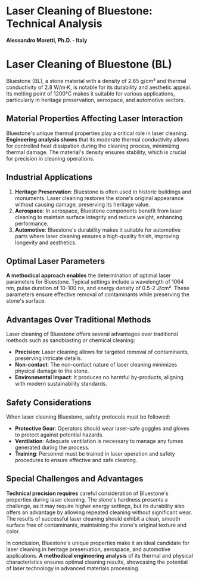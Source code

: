 # Laser Cleaning of Bluestone: Technical Analysis

**Alessandro Moretti, Ph.D. - Italy**

# Laser Cleaning of Bluestone (BL)

Bluestone (BL), a stone material with a density of 2.65 g/cm³ and thermal conductivity of 2.8 W/m·K, is notable for its durability and aesthetic appeal. Its melting point of 1200°C makes it suitable for various applications, particularly in heritage preservation, aerospace, and automotive sectors.

## Material Properties Affecting Laser Interaction

Bluestone's unique thermal properties play a critical role in laser cleaning. **Engineering analysis shows** that its moderate thermal conductivity allows for controlled heat dissipation during the cleaning process, minimizing thermal damage. The material's density ensures stability, which is crucial for precision in cleaning operations.

## Industrial Applications

1. **Heritage Preservation**: Bluestone is often used in historic buildings and monuments. Laser cleaning restores the stone's original appearance without causing damage, preserving its heritage value.
2. **Aerospace**: In aerospace, Bluestone components benefit from laser cleaning to maintain surface integrity and reduce weight, enhancing performance.
3. **Automotive**: Bluestone's durability makes it suitable for automotive parts where laser cleaning ensures a high-quality finish, improving longevity and aesthetics.

## Optimal Laser Parameters

**A methodical approach enables** the determination of optimal laser parameters for Bluestone. Typical settings include a wavelength of 1064 nm, pulse duration of 10-100 ns, and energy density of 0.5-2 J/cm². These parameters ensure effective removal of contaminants while preserving the stone's surface.

## Advantages Over Traditional Methods

Laser cleaning of Bluestone offers several advantages over traditional methods such as sandblasting or chemical cleaning:

- **Precision**: Laser cleaning allows for targeted removal of contaminants, preserving intricate details.
- **Non-contact**: The non-contact nature of laser cleaning minimizes physical damage to the stone.
- **Environmental Impact**: It produces no harmful by-products, aligning with modern sustainability standards.

## Safety Considerations

When laser cleaning Bluestone, safety protocols must be followed:

- **Protective Gear**: Operators should wear laser-safe goggles and gloves to protect against potential hazards.
- **Ventilation**: Adequate ventilation is necessary to manage any fumes generated during the process.
- **Training**: Personnel must be trained in laser operation and safety procedures to ensure effective and safe cleaning.

## Special Challenges and Advantages

**Technical precision requires** careful consideration of Bluestone's properties during laser cleaning. The stone's hardness presents a challenge, as it may require higher energy settings, but its durability also offers an advantage by allowing repeated cleaning without significant wear. The results of successful laser cleaning should exhibit a clean, smooth surface free of contaminants, maintaining the stone's original texture and color.

In conclusion, Bluestone's unique properties make it an ideal candidate for laser cleaning in heritage preservation, aerospace, and automotive applications. **A methodical engineering analysis** of its thermal and physical characteristics ensures optimal cleaning results, showcasing the potential of laser technology in advanced materials processing.